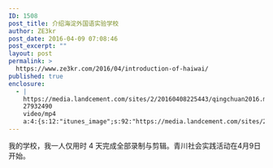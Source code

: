 ```yaml
---
ID: 1508
post_title: 介绍海淀外国语实验学校
author: ZE3kr
post_date: 2016-04-09 07:08:46
post_excerpt: ""
layout: post
permalink: >
  https://www.ze3kr.com/2016/04/introduction-of-haiwai/
published: true
enclosure:
  - |
    https://media.landcement.com/sites/2/20160408225443/qingchuan2016.mp4
    27932490
    video/mp4
    a:4:{s:12:"itunes_image";s:92:"https://media.landcement.com/sites/2/20160409070332/%E4%BB%8B%E7%BB%8D%E6%B5%B7%E5%A4%96.jpg";s:5:"image";s:92:"https://media.landcement.com/sites/2/20160409070332/%E4%BB%8B%E7%BB%8D%E6%B5%B7%E5%A4%96.jpg";s:8:"webm_src";s:70:"https://media.landcement.com/sites/2/20160408225344/qingchuan2016.webm";s:11:"webm_length";d:27419799;}
---
```

我的学校，我一人仅用时 4 天完成全部录制与剪辑。青川社会实践活动在4月9日开始。